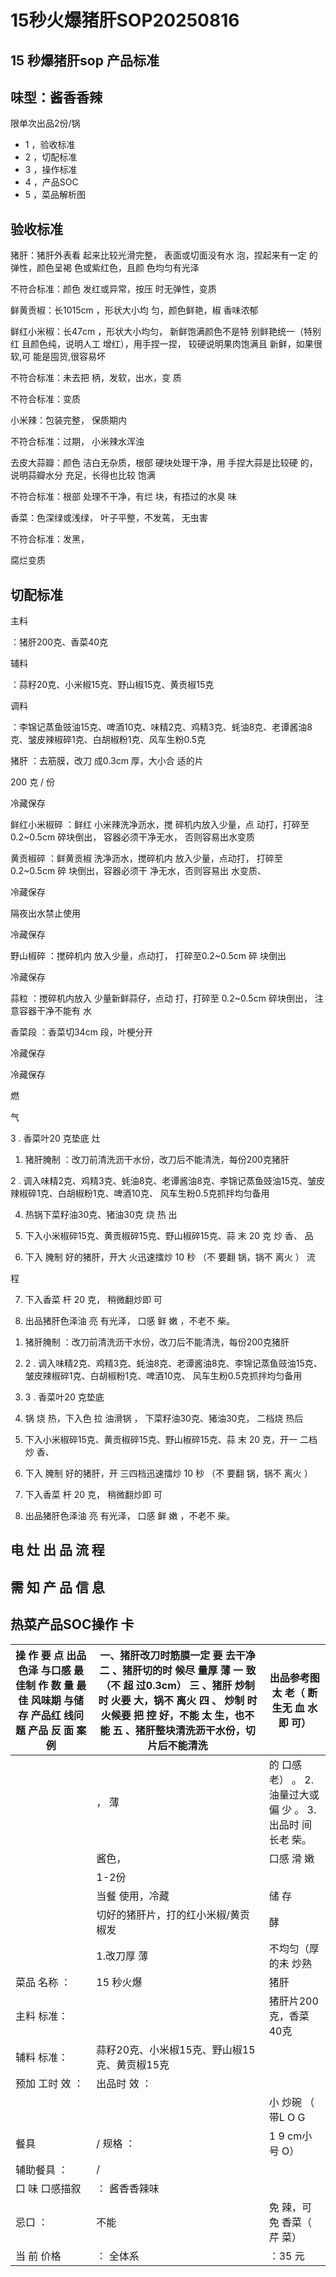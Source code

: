 # 15秒火爆猪肝SOP20250816

<!-- image -->

## 15 秒爆猪肝sop 产品标准

## 味型：酱香香辣

限单次出品2份/锅

<!-- image -->

- 1 ，验收标准
- 2 ，切配标准
- 3 ，操作标准
- 4 ，产品SOC
- 5 ，菜品解析图

<!-- image -->

## 验收标准

<!-- image -->

<!-- image -->

猪肝：猪肝外表看 起来比较光滑完整， 表面或切面没有水 泡，捏起来有一定 的弹性，颜色呈褐 色或紫红色，且颜 色均匀有光泽

不符合标准：颜色 发红或异常，按压 时无弹性，变质

鲜黄贡椒：长1015cm ，形状大小均 匀，颜色鲜艳，椒 香味浓郁

<!-- image -->

鲜红小米椒：长47cm ，形状大小均匀， 新鲜饱满颜色不是特 别鲜艳统一（特别红 且颜色纯，说明人工 增红），用手捏一捏， 较硬说明果肉饱满且 新鲜，如果很软,可 能是囤货,很容易坏

不符合标准：未去把 柄，发软，出水，变 质

不符合标准：变质

小米辣：包装完整， 保质期内

<!-- image -->

不符合标准：过期， 小米辣水浑浊

<!-- image -->

去皮大蒜瓣：颜色 洁白无杂质，根部 硬块处理干净，用 手捏大蒜是比较硬 的，说明蒜瓣水分 充足，长得也比较 饱满

不符合标准：根部 处理不干净，有烂 块，有捂过的水臭 味

香菜：色深绿或浅绿， 叶子平整，不发蔫， 无虫害

<!-- image -->

不符合标准：发黑，

腐烂变质

## 切配标准

主料

：猪肝200克、香菜40克

辅料

：蒜籽20克、小米椒15克、野山椒15克、黄贡椒15克

调料

：李锦记蒸鱼豉油15克、啤酒10克、味精2克、鸡精3克、蚝油8克、老谭酱油8克、皱皮辣椒碎1克、白胡椒粉1克、风车生粉0.5克

猪肝 ：去筋膜，改刀 成0.3cm 厚，大小合 适的片

<!-- image -->

200 克 / 份

冷藏保存

<!-- image -->

<!-- image -->

鲜红小米椒碎 ：鲜红 小米辣洗净沥水，搅 碎机内放入少量，点 动打，打碎至 0.2~0.5cm 碎块倒出， 容器必须干净无水， 否则容易出水变质

黄贡椒碎 ：鲜黄贡椒 洗净沥水，搅碎机内 放入少量，点动打， 打碎至0.2~0.5cm 碎 块倒出，容器必须干 净无水，否则容易出 水变质、

冷藏保存

隔夜出水禁止使用

冷藏保存

<!-- image -->

野山椒碎 ：搅碎机内 放入少量，点动打， 打碎至0.2~0.5cm 碎 块倒出

冷藏保存

<!-- image -->

蒜粒 ：搅碎机内放入 少量新鲜蒜仔，点动 打，打碎至 0.2~0.5cm 碎块倒出， 注意容器干净不能有 水

<!-- image -->

香菜段 ：香菜切34cm 段，叶梗分开

冷藏保存

冷藏保存

<!-- image -->

燃

气

3 . 香菜叶20 克垫底 灶

1. 猪肝腌制 ：改刀前清洗沥干水份，改刀后不能清洗，每份200克猪肝

2 . 调入味精2克、鸡精3克、蚝油8克、老谭酱油8克、李锦记蒸鱼豉油15克、皱皮辣椒碎1克、白胡椒粉1克、啤酒10克、 风车生粉0.5克抓拌均匀备用

4. 热锅下菜籽油30克、猪油30克 烧 热 出

5. 下入小米椒碎15克、黄贡椒碎15克、野山椒碎15克、蒜 末 20 克 炒 香、 品

6. 下入 腌制 好的猪肝，开大 火迅速擂炒 10 秒 （不 要翻 锅，锅不 离火 ） 流

程

7. 下入香菜 杆 20 克， 稍微翻炒即 可

8. 出品猪肝色泽油 亮 有光泽， 口感 鲜 嫩 ，不老不 柴。

<!-- image -->

1. 猪肝腌制 ：改刀前清洗沥干水份，改刀后不能清洗，每份200克猪肝
2. 2 . 调入味精2克、鸡精3克、蚝油8克、老谭酱油8克、李锦记蒸鱼豉油15克、皱皮辣椒碎1克、白胡椒粉1克、啤酒10克、 风车生粉0.5克抓拌均匀备用
3. 3 . 香菜叶20 克垫底

4. 锅 烧 热，下入色 拉 油滑锅 ， 下菜籽油30克、猪油30克， 二档烧 热后

5. 下入小米椒碎15克、黄贡椒碎15克、野山椒碎15克、蒜 末 20 克，开一 二档炒 香、

6. 下入 腌制 好的猪肝，开 三四档迅速擂炒 10 秒 （不 要翻 锅，锅不 离火 ）

7. 下入香菜 杆 20 克， 稍微翻炒即 可
8. 出品猪肝色泽油 亮 有光泽， 口感 鲜 嫩 ，不老不 柴。

## 电 灶 出 品 流 程

## 需 知 产 品 信 息

## 热菜产品SOC操作 卡

| 操 作 要 点 出品色泽 与口感 最佳制 作 数 量 最佳 风味期 与储 存 产品红 线问题 产品 反 面 案例   | 一、猪肝改刀时筋膜一定 要 去干净 二 、猪肝切的时 候尽 量厚 薄 一 致 （不 超 过0.3cm） 三 、猪肝 炒制 时 火要 大，锅不 离火 四 、 炒制 时 火候要 把 控 好，不能 太 生，也不能 五 、猪肝整块清洗沥干水份，切片后不能清洗   | 出品参考图 太 老（ 断 生无 血 水 即 可）              |
|------------------------------------------------------------|---------------------------------------------------------------------------------------------------------------------------------|---------------------------------------|
|                                                            | ， 薄                                                                                                                             | 的 口感 老） 。 2.油量过大或 偏 少 。 3.出品时 间 长老 柴。 |
|                                                            | 酱色，                                                                                                                             | 口感 滑 嫩                                |
|                                                            | 1-2份                                                                                                                            |                                       |
|                                                            | 当餐 使用，冷藏                                                                                                                        | 储 存                                   |
|                                                            | 切好的猪肝片，打的红小米椒/黄贡椒发                                                                                                              | 酵                                     |
|                                                            | 1.改刀厚 薄                                                                                                                         | 不均匀（厚的未 炒熟                            |
| 菜品 名称 ：                                                    | 15 秒火爆                                                                                                                          | 猪肝                                    |
| 主料 标准：                                                     |                                                                                                                                 | 猪肝片200克，香菜40克                         |
| 辅料 标准：                                                     | 蒜籽20克、小米椒15克、野山椒15克、黄贡椒15克                                                                                                      |                                       |
| 预加 工时 效 ：                                                  | 出品时 效 ：                                                                                                                         |                                       |
|                                                            |                                                                                                                                 | 小 炒碗 （ 带L O G                         |
| 餐具                                                         | / 规格 ：                                                                                                                          | 1 9 cm小 号 O）                          |
| 辅助餐具 ：                                                     | /                                                                                                                               |                                       |
| 口 味 口感描叙                                                   | ： 酱香香辣味                                                                                                                         |                                       |
| 忌口 ：                                                       | 不能                                                                                                                              | 免 辣，可 免 香菜（ 芹 菜）                      |
| 当 前 价格                                                     | ： 全体系                                                                                                                           | ：35 元                                 |

<!-- image -->

<!-- image -->

<!-- image -->

<!-- image -->

<!-- image -->